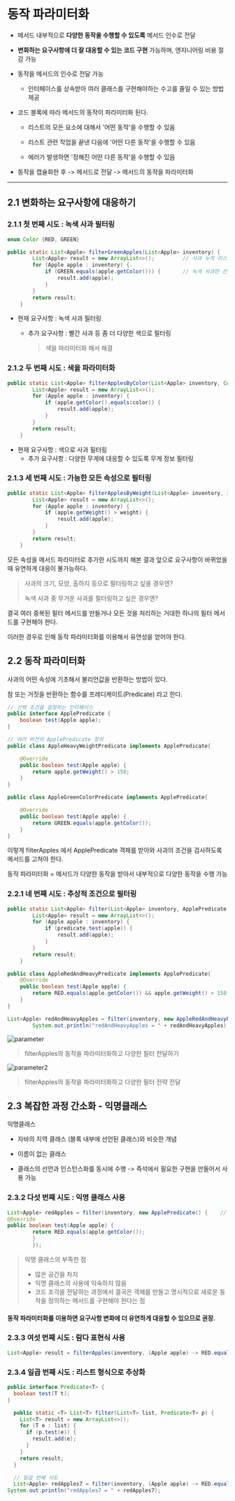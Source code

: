 # 동작 파라미터화

- 메서드 내부적으로 **다양한 동작을 수행할 수 있도록** 메서드 인수로 전달
- **변화하는 요구사항에 더 잘 대응할 수 있는 코드 구현** 가능하며, 엔지니어링 비용 절감 가능
- 동작을 메서드의 인수로 전달 가능
  - 인터페이스를 상속받아 여러 클래스를 구현해야하는 수고를 줄일 수 있는 방법 제공

- 코드 블록에 따라 메서드의 동작이 파라미터화 된다.

  - 리스트의 모든 요소에 대해서 '어떤 동작'을 수행할 수 있음

  - 리스트 관련 작업을 끝낸 다음에 '어떤 다른 동작'을 수행할 수 있음

  - 에러가 발생하면 '정해진 어떤 다른 동작'을 수행할 수 있음

- 동작을 캡슐화한 후 -> 메서드로 전달 -> 메서드의 동작을 파라미터화

---

## 2.1 변화하는 요구사항에 대응하기

### 2.1.1 첫 번째 시도 : 녹색 사과 필터링

```java
enum Color {RED, GREEN}

public static List<Apple> filterGreenApples(List<Apple> inventory) {
        List<Apple> result = new ArrayList<>();         // 사과 누적 리스트
        for (Apple apple : inventory) {
            if (GREEN.equals(apple.getColor())) {       // 녹색 사과만 선택
                result.add(apple);
            }
        }
        return result;
    }
```



- 현재 요구사항 : 녹색 사과 필터링

  - 추가 요구사항 : 빨간 사과 등 좀 더 다양한 색으로 필터링

    > 색을 파라미터화 해서 해결



### 2.1.2 두 번째 시도 : 색을 파라미터화

```java
public static List<Apple> filterApplesByColor(List<Apple> inventory, Color color) {
        List<Apple> result = new ArrayList<>();
        for (Apple apple : inventory) {
            if (apple.getColor().equals(color)) {
                result.add(apple);
            }
        }
        return result;
    }
```



- 현재 요구사항 : 색으로 사과 필터링
  - 추가 요구사항 : 다양한 무게에 대응할 수 있도록 무게 정보 필터링



### 2.1.3 세 번째 시도 : 가능한 모든 속성으로 필터링

```java
public static List<Apple> filterApplesByWeight(List<Apple> inventory, int weight) {
        List<Apple> result = new ArrayList<>();
        for (Apple apple : inventory) {
            if (apple.getWeight() > weight) {
                result.add(apple);
            }
        }
        return result;
    }
```



모든 속성을 메서드 파라미터로 추가한 시도까지 해본 결과 앞으로 요구사항이 바뀌었을 때 유연하게 대응이 불가능하다.

> 사과의 크기, 모양, 출하지 등으로 필터링하고 싶을 경우엔?
>
> 녹색 사과 중 무거운 사과를 필터링하고 싶은 경우엔?

결국 여러 중복된 필터 메서드를 만들거나 모든 것을 처리하는 거대한 하나의 필터 메서드를 구현해야 한다.



이러한 경우로 인해 동작 파라미터화를 이용해서 유연성을 얻어야 한다.



## 2.2 동작 파라미터화

사과의 어떤 속성에 기초해서 불리언값을 반환하는 방법이 있다.

참 또는 거짓을 반환하는 함수를 프레디케이트(Predicate) 라고 한다.

```java
// 선택 조건을 결정하는 인터페이스
public interface ApplePredicate {
    boolean test(Apple apple);
}

// 여러 버전의 ApplePredicate 정의
public class AppleHeavyWeightPredicate implements ApplePredicate{

    @Override
    public boolean test(Apple apple) {
        return apple.getWeight() > 150;
    }
}

public class AppleGreenColorPredicate implements ApplePredicate{

    @Override
    public boolean test(Apple apple) {
        return GREEN.equals(apple.getColor());
    }
}

```



이렇게 filterApples 에서 ApplePredicate 객체를 받아와 사과의 조건을 검사하도록 메서드를 고쳐야 한다.

동작 파라미터화 = 메서드가 다양한 동작을 받아서 내부적으로 다양한 동작을 수행 가능



### 2.2.1 네 번째 시도 : 추상적 조건으로 필터링

```java
public static List<Apple> filter(List<Apple> inventory, ApplePredicate predicate) {
        List<Apple> result = new ArrayList<>();
        for (Apple apple : inventory) {
            if (predicate.test(apple)) {
                result.add(apple);
            }
        }
        return result;
    }

public class AppleRedAndHeavyPredicate implements ApplePredicate{
    @Override
    public boolean test(Apple apple) {
        return RED.equals(apple.getColor()) && apple.getWeight() > 150;
    }
}

List<Apple> redAndHeavyApples = filter(inventory, new AppleRedAndHeavyPredicate());
        System.out.println("redAndHeavyApples = " + redAndHeavyApples);
```




![parameter](./src/img/parameter.PNG)
> filterApples의 동작을 파라미터화하고 다양한 필터 전달하기

![parameter2](./src/img/parameter2.PNG)

> filterApples의 동작을 파라미터화하고 다양한 필터 전략 전달



## 2.3 복잡한 과정 간소화 - 익명클래스

익명클래스

- 자바의 지역 클래스 (블록 내부에 선언된 클래스)와 비슷한 개념
- 이름이 없는 클래스

- 클래스의 선언과 인스턴스화를 동시에 수행 -> 즉석에서 필요한 구현을 만들어서 사용 가능



### 2.3.2 다섯 번째 시도 : 익명 클래스 사용

```java
List<Apple> redApples = filter(inventory, new ApplePredicate() {    // filterApples 메서드의 동작을 직접 파라미터화
@Override
public boolean test(Apple apple) {
        return RED.equals(apple.getColor());
        }
        });
```

> 익명 클래스의 부족한 점
>
> - 많은 공간을 차지
> - 익명 클래스의 사용에 익숙하지 않음
> - 코드 조각을 전달하는 과정에서 결국은 객체를 만들고 명시적으로 새로운 동작을 정의하는 메서드를 구현해야 한다는 점



#### 동작 파라미터화를 이용하면 요구사항 변화에 더 유연하게 대응할 수 있으므로 권장.



### 2.3.3 여섯 번째 시도 : 람다 표현식 사용

```java
List<Apple> result = filterApples(inventory, (Apple apple) -> RED.equals(apple.getColor()));
```



### 2.3.4 일곱 번째 시도 : 리스트 형식으로 추상화

```java
public interface Predicate<T> {
  boolean test(T t);
}

  public static <T> List<T> filter(List<T> list, Predicate<T> p) {
    List<T> result = new ArrayList<>();
    for (T e : list) {
      if (p.test(e)) {
        result.add(e);
      }
    }
    return result;
  }

  // 일곱 번째 시도
  List<Apple> redApples7 = filter(inventory, (Apple apple) -> RED.equals(apple.getColor()));
System.out.println("redApples7 = " + redApples7);

```

